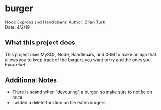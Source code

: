 # burger
Node Express and Handlebars!
Author: Brian Turk  
Date: 4/2/19

## What this project does
This project uses MySQL, Node, Handlebars, and ORM to make an app that allows you to keep track of the burgers you want to try and the ones you have tried.


## Additional Notes
* There is sound when "devouring" a burger, so make sure to not be on mute
* I added a delete function on the eaten burgers